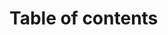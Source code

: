 # Table of contents

[](binary_search.md)
[](priority_queue.md)
[](stingstream.md)
[](vector_ops.md)